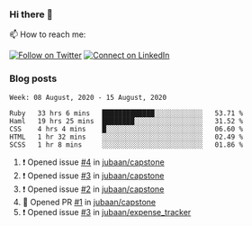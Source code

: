 ### Hi there 👋

📫 How to reach me:

[![Follow on Twitter](https://img.shields.io/badge/--twitter?label=Twitter&logo=Twitter&style=social)](https://twitter.com/AnoverosJulio) [![Connect on LinkedIn](https://img.shields.io/badge/--linkedin?label=LinkedIn&logo=LinkedIn&style=social)](https://www.linkedin.com/in/jubaan)

### Blog posts
<!-- BLOG-POST-LIST:START -->
<!-- BLOG-POST-LIST:END -->


<!--START_SECTION:waka-->
```text
Week: 08 August, 2020 - 15 August, 2020

Ruby   33 hrs 6 mins   █████████████░░░░░░░░░░░░   53.71 % 
Haml   19 hrs 25 mins  ████████░░░░░░░░░░░░░░░░░   31.52 % 
CSS    4 hrs 4 mins    █░░░░░░░░░░░░░░░░░░░░░░░░   06.60 % 
HTML   1 hr 32 mins    ░░░░░░░░░░░░░░░░░░░░░░░░░   02.49 % 
SCSS   1 hr 8 mins     ░░░░░░░░░░░░░░░░░░░░░░░░░   01.86 %
```
<!--END_SECTION:waka-->

<!--START_SECTION:activity-->
1. ❗️ Opened issue [#4](https://github.com//jubaan/capstone/issues/4) in [jubaan/capstone](https://github.com//jubaan/capstone)
2. ❗️ Opened issue [#3](https://github.com//jubaan/capstone/issues/3) in [jubaan/capstone](https://github.com//jubaan/capstone)
3. ❗️ Opened issue [#2](https://github.com//jubaan/capstone/issues/2) in [jubaan/capstone](https://github.com//jubaan/capstone)
4. 💪 Opened PR [#1](https://github.com//jubaan/capstone/pull/1) in [jubaan/capstone](https://github.com//jubaan/capstone)
5. ❗️ Opened issue [#3](https://github.com//jubaan/expense_tracker/issues/3) in [jubaan/expense_tracker](https://github.com//jubaan/expense_tracker)
<!--END_SECTION:activity-->

<!--
**jubaan/jubaan** is a ✨ _special_ ✨ repository because its `README.md` (this file) appears on your GitHub profile.

Here are some ideas to get you started:

- 🔭 I’m currently working on ...
- 🌱 I’m currently learning ...
- 👯 I’m looking to collaborate on ...
- 🤔 I’m looking for help with ...
- 💬 Ask me about ...
- 📫 How to reach me: ...
- 😄 Pronouns: ...
- ⚡ Fun fact: ...
-->
